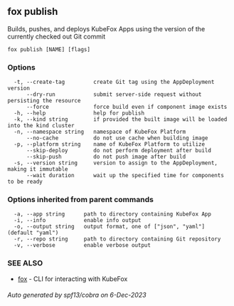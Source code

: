 ## fox publish

Builds, pushes, and deploys KubeFox Apps using the version of the currently checked out Git commit

```
fox publish [NAME] [flags]
```

### Options

```
  -t, --create-tag         create Git tag using the AppDeployment version
      --dry-run            submit server-side request without persisting the resource
      --force              force build even if component image exists
  -h, --help               help for publish
  -k, --kind string        if provided the built image will be loaded into the kind cluster
  -n, --namespace string   namespace of KubeFox Platform
      --no-cache           do not use cache when building image
  -p, --platform string    name of KubeFox Platform to utilize
      --skip-deploy        do not perform deployment after build
      --skip-push          do not push image after build
  -s, --version string     version to assign to the AppDeployment, making it immutable
      --wait duration      wait up the specified time for components to be ready
```

### Options inherited from parent commands

```
  -a, --app string      path to directory containing KubeFox App
  -i, --info            enable info output
  -o, --output string   output format, one of ["json", "yaml"] (default "yaml")
  -r, --repo string     path to directory containing Git repository
  -v, --verbose         enable verbose output
```

### SEE ALSO

* [fox](fox.md)	 - CLI for interacting with KubeFox

###### Auto generated by spf13/cobra on 6-Dec-2023
